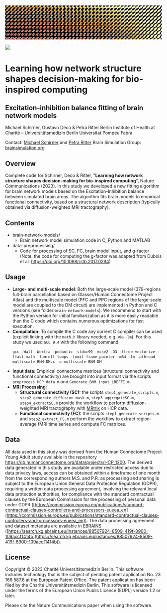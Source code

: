 <p align='center'>
    <img src= 'https://github.com/BrainModes/fast-slow/blob/6e624f0217e41d99a42edb8495fa32e94f9bc8b6/aux/header.pdf'>
</p>

<p align="left">
    <a href="https://joinup.ec.europa.eu/collection/eupl/eupl-text-eupl-12" alt="License-EUPL-1.2-or-later">
        <img src="https://img.shields.io/badge/license-EUPL--1.2--or--later-green" /></a>
</p>

# Learning how network structure shapes decision-making for bio-inspired computing
## Excitation-inhibition balance fitting of brain network models

Michael Schirner, Gustavo Deco & Petra Ritter
Berlin Institute of Health at Charité – Universitätsmedizin Berlin
Universitat Pompeu Fabra

Contact: [Michael Schirner](mailto:michael.schirner@bih-charite.de) and [Petra Ritter](mailto:petra.ritter@bih-charite.de)
Brain Simulation Group: [brainsimulation.org](https://www.brainsimulation.org/) 

## Overview

Complete code for Schirner, Deco & Ritter, "**Learning how network structure shapes decision-making for bio-inspired computing**", Nature Communications (2023). 
In this study we developed a new fitting algorithm for brain network models based on the Excitation-Inhibition balance between simulated brain areas. The algorithm fits brain models to empirical functional connectivity, based on a structural network description (typically obtained via diffusion-weighted MRI tractography).

## Contents

- brain-network-models/
	- Brain network model simulation code in C, Python and MATLAB
- data-preprocessing/
	- Code for processing of SC, FC, brain model input, and g-factor (Note: the code for computing the g-factor was adapted from Dubois et al. https://doi.org/10.1098/rstb.2017.0284)

## Usage

- **Large- and multi-scale model**: Both the large-scale model (379-regions full-brain parcellation based on Glasser/Human Connectome Project Atlas) and the multiscale model (PFC and PPC regions of the large-scale model are coupled to the DM circuit) are implemented in Python and C versions (see folder `brain-network-models`). We recommend to start with the Python version for initial familiarization as it is more easily readable than the C code which contains numerous optimizations for fast execution.
- **Compilation:** To compile the C code any current C compiler can be used (explicit linking with the `math.h` library needed, e.g. via `-lm`). For this study we used `GCC 9.4` with the following command: 
  ```
  gcc -Wall -Wextra -pedantic -std=c99 -msse2 -O3 -ftree-vectorize -ffast-math -funroll-loops -fomit-frame-pointer -m64 -lm -pthread multiscale-BNM-DM.c -o multiscale-BNM-DM
  ```
- **Input data**: Empirical connectome matrices (structural connectivity and functional connectivity) are brought into input format via the scripts `preprocess_HCP_data.m` and `Generate_BNM_input_LREFFI.m`.
- **MRI Processing**: 
	- **Structural connectivity (SC):** the scripts `step1_generate_scripts.m`, `step2_generate_diffusion_mask.m`, `step3_aggregateSC.m`, `step4_extractSC.m` provide the workflow to perform diffusion-weighted MRI tractography with [MRtrix](https://www.mrtrix.org/) on HCP data.
	- **Functional connectivity (FC):** the scripts `step1_generate_scripts.m` and `step2_extract_FC.m` perform the workflow to extract region-average fMRI time series and compute FC matrices.

## Data

All data used in this study was derived from the Human Connectome Project Young Adult study available in the repository https://db.humanconnectome.org/data/projects/HCP_1200. The derived data generated in this study are available under restricted access due to data privacy laws, access can be obtained within a timeframe of one month from the corresponding authors M.S. and P.R. as processing and sharing is subject to the European Union General Data Protection Regulation (GDPR), requiring a written data processing agreement, involving the relevant local data protection authorities, for compliance with the standard contractual clauses by the European Commission for the processing of personal data under GDPR ([https://commission.europa.eu/publications/standard-contractual-clauses-controllers-and-processors-eueea_en](https://commission.europa.eu/publications/standard-contractual-clauses-controllers-and-processors-eueea_en)). The data processing agreement and dataset metadata are available in EBRAINS ([https://search.kg.ebrains.eu/instances/88507924-8509-419f-8900-109accf1414b](https://search.kg.ebrains.eu/instances/88507924-8509-419f-8900-109accf1414b)).

## License

Copyright © 2023 Charité Universitätsmedizin Berlin. This software includes technology that is the subject of pending patent application No. 23 166 587.8 at the European Patent Office. The patent application has been filed by the Charité Universitätsmedizin Berlin. This software is licensed under the terms of the European Union Public Licence (EUPL) version 1.2 or later.

Please cite the Nature Communications paper when using the software.
